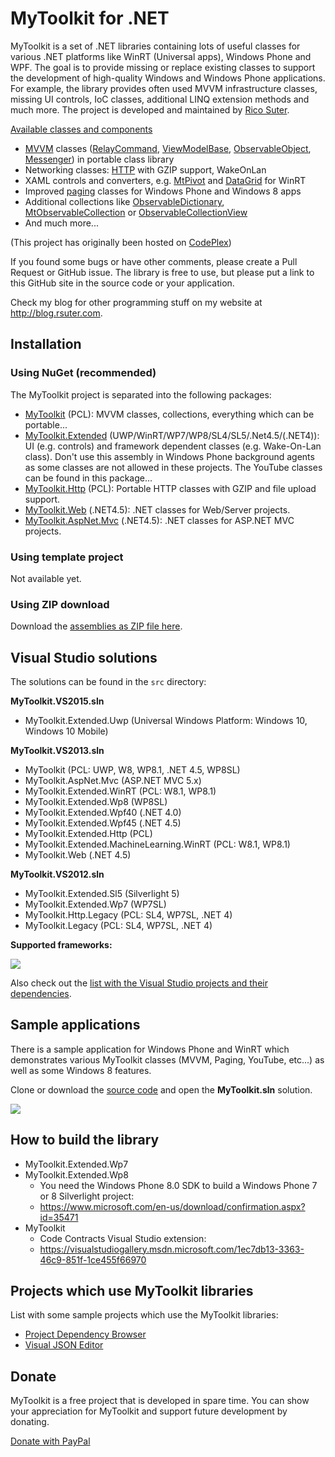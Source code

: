 # MyToolkit for .NET

MyToolkit is a set of .NET libraries containing lots of useful classes for various .NET platforms like WinRT (Universal apps), Windows Phone and WPF. The goal is to provide missing or replace existing classes to support the development of high-quality Windows and Windows Phone applications. For example, the library provides often used MVVM infrastructure classes, missing UI controls, IoC classes, additional LINQ extension methods and much more. The project is developed and maintained by [Rico Suter](http://rsuter.com).

[Available classes and components](https://github.com/MyToolkit/Core/wiki)

- [MVVM](https://github.com/MyToolkit/Core/wiki/MVVM-Overview) classes ([RelayCommand](https://github.com/MyToolkit/Core/wiki/RelayCommand), [ViewModelBase](https://github.com/MyToolkit/Core/wiki/ViewModelBase), [ObservableObject](https://github.com/MyToolkit/Core/wiki/ObservableObject), [Messenger](https://github.com/MyToolkit/Core/wiki/Messenger)) in portable class library 
- Networking classes: [HTTP](https://github.com/MyToolkit/Core/wiki/Http) with GZIP support,  WakeOnLan 
- XAML controls and converters, e.g. [MtPivot](https://github.com/MyToolkit/Core/wiki/MtPivot) and [DataGrid](https://github.com/MyToolkit/Core/wiki/DataGrid) for WinRT 
- Improved [paging](https://github.com/MyToolkit/Core/wiki/Paging-Overview) classes for Windows Phone and Windows 8 apps 
- Additional collections like [ObservableDictionary](https://github.com/MyToolkit/Core/wiki/ObservableDictionary),  [MtObservableCollection](https://github.com/MyToolkit/Core/wiki/MtObservableCollection) or [ObservableCollectionView](https://github.com/MyToolkit/Core/wiki/ObservableCollectionView) 
- And much more...

(This project has originally been hosted on [CodePlex](http://mytoolkit.codeplex.com))

If you found some bugs or have other comments, please create a Pull Request or GitHub issue. The library is free to use, but please put a link to this GitHub site in the source code or your application. 

Check my blog for other programming stuff on my website at <http://blog.rsuter.com>. 

## Installation

### Using NuGet (recommended)

The MyToolkit project is separated into the following packages:

- [MyToolkit](https://nuget.org/packages/MyToolkit) (PCL): MVVM classes, collections, everything which can be portable... 
- [MyToolkit.Extended](https://nuget.org/packages/MyToolkit.Extended) (UWP/WinRT/WP7/WP8/SL4/SL5/.Net4.5/(.NET4)): UI (e.g. controls) and framework dependent classes (e.g. Wake-On-Lan class). Don't use this assembly in Windows Phone background agents as some classes are not allowed in these projects. The  YouTube classes can be found in this package... 
- [MyToolkit.Http](https://nuget.org/packages/MyToolkit.Http) (PCL): Portable  HTTP classes with GZIP and file upload support. 
- [MyToolkit.Web](https://nuget.org/packages/MyToolkit.Web) (.NET4.5): .NET classes for Web/Server projects. 
- [MyToolkit.AspNet.Mvc](https://nuget.org/packages/MyToolkit.AspNet.Mvc) (.NET4.5): .NET classes for ASP.NET MVC projects. 

### Using template project

Not available yet. 

### Using ZIP download

Download the [assemblies as ZIP file here](https://github.com/MyToolkit/Core/releases). 

## Visual Studio solutions

The solutions can be found in the `src` directory: 

**MyToolkit.VS2015.sln**

- MyToolkit.Extended.Uwp (Universal Windows Platform: Windows 10, Windows 10 Mobile)

**MyToolkit.VS2013.sln**

- MyToolkit (PCL: UWP, W8, WP8.1, .NET 4.5, WP8SL)
- MyToolkit.AspNet.Mvc (ASP.NET MVC 5.x)
- MyToolkit.Extended.WinRT (PCL: W8.1, WP8.1)
- MyToolkit.Extended.Wp8  (WP8SL)
- MyToolkit.Extended.Wpf40 (.NET 4.0)
- MyToolkit.Extended.Wpf45 (.NET 4.5)
- MyToolkit.Extended.Http (PCL)
- MyToolkit.Extended.MachineLearning.WinRT (PCL: W8.1, WP8.1)
- MyToolkit.Web (.NET 4.5)

**MyToolkit.VS2012.sln**

- MyToolkit.Extended.Sl5 (Silverlight 5)
- MyToolkit.Extended.Wp7 (WP7SL)
- MyToolkit.Http.Legacy (PCL: SL4, WP7SL, .NET 4)
- MyToolkit.Legacy (PCL: SL4, WP7SL, .NET 4)

**Supported frameworks:**

![](https://rawgit.com/MyToolkit/Core/master/docs/LibraryMatrix.png)

Also check out the [list with the Visual Studio projects and their dependencies](https://github.com/MyToolkit/Core/blob/master/docs/Dependencies.md). 

## Sample applications
There is a sample application for Windows Phone and WinRT which demonstrates various MyToolkit classes (MVVM, Paging, YouTube, etc...) as well as some Windows 8 features. 

Clone or download the [source code](https://github.com/MyToolkit/Core/tree/master) and open the **MyToolkit.sln** solution. 

![](https://rawgit.com/MyToolkit/Core/master/docs/SampleWindowsStoreApp.png)

## How to build the library

- MyToolkit.Extended.Wp7
- MyToolkit.Extended.Wp8
    - You need the Windows Phone 8.0 SDK to build a Windows Phone 7 or 8 Silverlight project:
    - https://www.microsoft.com/en-us/download/confirmation.aspx?id=35471
- MyToolkit
    - Code Contracts Visual Studio extension: 
    - https://visualstudiogallery.msdn.microsoft.com/1ec7db13-3363-46c9-851f-1ce455f66970

## Projects which use MyToolkit libraries

List with some sample projects which use the MyToolkit libraries: 

- [Project Dependency Browser](http://projectdependencybrowser.org/)
- [Visual JSON Editor](http://visualjsoneditor.org/)

## Donate

MyToolkit is a free project that is developed in spare time. You can show your appreciation for MyToolkit and support future development by donating.

[Donate with PayPal](https://www.paypal.com/cgi-bin/webscr?cmd=_s-xclick&hosted_button_id=2P7BJZSVJPQWQ)
